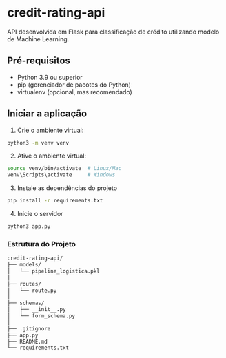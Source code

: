 # credit-rating-api

API desenvolvida em Flask para classificação de crédito utilizando modelo de Machine Learning.

## Pré-requisitos

- Python 3.9 ou superior
- pip (gerenciador de pacotes do Python)
- virtualenv (opcional, mas recomendado)

## Iniciar a aplicação

1. Crie o ambiente virtual:

```bash
python3 -m venv venv
```

2. Ative o ambiente virtual:

```bash
source venv/bin/activate  # Linux/Mac
venv\Scripts\activate     # Windows
```

3. Instale as dependências do projeto

```bash
pip install -r requirements.txt
```

4. Inicie o servidor

```bash
python3 app.py
```

### Estrutura do Projeto

```bash
credit-rating-api/
├── models/
│   └── pipeline_logistica.pkl
│
├── routes/
│   └── route.py
│
├── schemas/
│   ├── __init__.py
│   └── form_schema.py
│
├── .gitignore
├── app.py
├── README.md
└── requirements.txt
```
